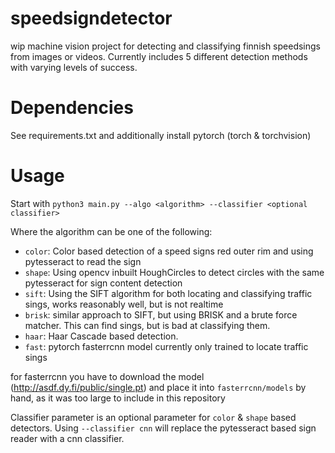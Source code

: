 # speedsigndetector

wip machine vision project for detecting and classifying finnish speedsings from images or videos. Currently includes 5 different detection methods with varying levels of success.

# Dependencies

See requirements.txt and additionally install pytorch (torch & torchvision)

# Usage

Start with `python3 main.py --algo <algorithm> --classifier <optional classifier>`

Where the algorithm can be one of the following:

* `color`: Color based detection of a speed signs red outer rim and using pytesseract to read the sign
* `shape`: Using opencv inbuilt HoughCircles to detect circles with the same pytesseract for sign content detection
* `sift`: Using the SIFT algorithm for both locating and classifying traffic sings, works reasonably well, but is not realtime
* `brisk`: similar approach to SIFT, but using BRISK and a brute force matcher. This can find sings, but is bad at classifying them.
* `haar`: Haar Cascade based detection. 
* `fast`: pytorch fasterrcnn model currently only trained to locate traffic sings

for fasterrcnn you have to download the model (http://asdf.dy.fi/public/single.pt) and place it into `fasterrcnn/models` by hand, as it was too large to include in this repository

Classifier parameter is an optional parameter for `color` & `shape` based detectors. Using `--classifier cnn` will replace the pytesseract based sign reader with a cnn classifier.
